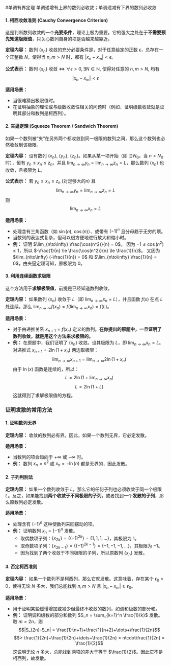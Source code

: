 #单调有界定理 单调递增有上界的数列必收敛；单调递减有下界的数列必收敛 

#### 1. 柯西收敛准则 (Cauchy Convergence Criterion)

这是判断数列收敛的一个**充要条件**，理论上极为重要。它的强大之处在于**不需要预先知道极限值**，只关心数列自身的项是否越来越靠近。

**定理内容：** 数列 $\{x_n\}$ 收敛的充分必要条件是，对于任意给定的正数 $\epsilon$，总存在一个正整数 $N$，使得当 $n, m > N$ 时，都有 $|x_n - x_m| < \epsilon$。

**公式表示：**
数列 $\{x_n\}$ 收敛 $\iff$ $\forall\epsilon>0, \exists N\in\mathbb{N}$, 使得对任意的 $n, m > N$, 均有
$$|x_n-x_m|<\epsilon$$

**适用场景：**
*   当很难猜出极限值时。
*   在证明抽象的理论或与级数收敛性相关的问题时（例如，证明级数收敛就是证明其部分和数列是柯西列）。

#### 2. 夹逼定理 (Squeeze Theorem / Sandwich Theorem)

如果一个数列被“夹”在另外两个都收敛到同一极限的数列之间，那么这个数列也必然收敛到该极限。

**定理内容：** 设有数列 $\{x_n\}$, $\{y_n\}$, $\{z_n\}$。如果从某一项开始（即 $\exists N_0$，当 $n>N_0$ 时），恒有 $y_n \le x_n \le z_n$，并且 $\lim_{n\to\infty} y_n = \lim_{n\to\infty} z_n = L$，那么数列 $\{x_n\}$ 也收敛，且极限为 $L$。

**公式表示：**
若 $y_n \le x_n \le z_n$ (对足够大的$n$) 且
$$\lim_{n\to\infty}y_n = \lim_{n\to\infty}z_n = L$$
则
$$\lim_{n\to\infty}x_n = L$$

**适用场景：**
*   处理含有三角函数（如 $\sin(n)$, $\cos(n)$）、或带有 $(-1)^n$ 且分母趋于无穷的项。
*   当数列的表达式复杂，但可以很方便地进行放大和缩小时。
*   **例：** 证明 $\lim_{n\to\infty} \frac{\cos(n^2)}{n} = 0$。
    因为 $-1 \le \cos(n^2) \le 1$，所以 $-\frac{1}{n} \le \frac{\cos(n^2)}{n} \le \frac{1}{n}$。
    又因为 $\lim_{n\to\infty} (-\frac{1}{n}) = 0$ 和 $\lim_{n\to\infty} \frac{1}{n} = 0$，由夹逼定理可知，原极限为 $0$。

#### 3. 利用连续函数求极限

这个方法用于**求解极限值**，前提是已经知道数列收敛。

**定理内容：** 如果数列 $\{x_n\}$ 收敛于 $L$（即 $\lim_{n\to\infty} x_n = L$），并且函数 $f(x)$ 在点 $L$ 处连续，那么 $\lim_{n\to\infty} f(x_n) = f(\lim_{n\to\infty} x_n) = f(L)$。

**适用场景：**
*   对于由递推关系 $x_{n+1} = f(x_n)$ 定义的数列。**在你提出的原题中，一旦证明了数列收敛，就是用这个方法来求极限的。**
*   **例：** 在原题中，我们证明了 $\{x_n\}$ 收敛。设其极限为 $L$，即 $\lim_{n\to\infty} x_n = L$。
    对递推式 $x_{n+1} = 2\ln(1+x_n)$ 两边取极限：
    $$\lim_{n\to\infty}x_{n+1} = \lim_{n\to\infty}2\ln(1+x_n)$$
    由于 $\ln(x)$ 函数是连续的，所以：
    $$L = 2\ln(1+\lim_{n\to\infty}x_n)$$
    $$L = 2\ln(1+L)$$
    这就得到了求解极限值的方程。

### 证明发散的常用方法

#### 1. 证明数列无界

**定理内容：** 收敛的数列必有界。因此，如果一个数列无界，它必定发散。

**适用场景：**
*   当数列的项会趋向于 $+\infty$ 或 $-\infty$ 时。
*   **例：** 数列 $x_n = n^2$ 或 $x_n = - \ln(n)$ 都是无界的，因此发散。

#### 2. 子列判别法

**定理内容：** 如果一个数列收敛于 $L$，那么它的任何子列也必须收敛于同一个极限 $L$。反之，如果能找到**两个收敛于不同极限的子列**，或者找到一个**发散的子列**，那么原数列必定发散。

**适用场景：**
*   处理含有 $(-1)^n$ 这种使数列来回摆动的项。
*   **例：** 证明数列 $x_n = (-1)^n$ 发散。
    *   取偶数项子列：$\{x_{2k}\} = \{(-1)^{2k}\} = \{1, 1, 1, ...\}$，其极限为 $1$。
    *   取奇数项子列：$\{x_{2k-1}\} = \{(-1)^{2k-1}\} = \{-1, -1, -1, ...\}$，其极限为 $-1$。
    *   因为找到了两个收敛于不同极限的子列，所以原数列 $\{x_n\}$ 发散。

#### 3. 否定柯西准则

**定理内容：** 如果一个数列不是柯西列，那么它就发散。这意味着，存在某个 $\epsilon_0 > 0$，使得无论 $N$ 多大，我们总能找到 $n, m > N$ 且 $|x_n - x_m| \ge \epsilon_0$。

**适用场景：**
*   用于证明某些缓慢增加或减少但最终不收敛的数列，如调和级数的部分和。
*   **例：** 证明调和级数的部分和数列 $S_n = \sum_{k=1}^n \frac{1}{k}$ 发散。
    取 $m=2n$，则
    $$|S_{2n}-S_n| = \frac{1}{n+1}+\frac{1}{n+2}+\dots+\frac{1}{2n}$$
    $$> \frac{1}{2n}+\frac{1}{2n}+\dots+\frac{1}{2n} = n\cdot\frac{1}{2n} = \frac{1}{2}$$
    这说明无论 $n$ 多大，总能找到两项的差大于等于 $\frac{1}{2}$。因此它不是柯西列，故发散。
